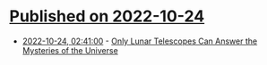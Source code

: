 # [Published on 2022-10-24](index.md)

* [2022-10-24, 02:41:00](https://soylentnews.org/article.pl?sid=22/10/23/1354238&from=rss) - [Only Lunar Telescopes Can Answer the Mysteries of the Universe](https://soylentnews.org/article.pl?sid=22/10/23/1354238&from=rss)
